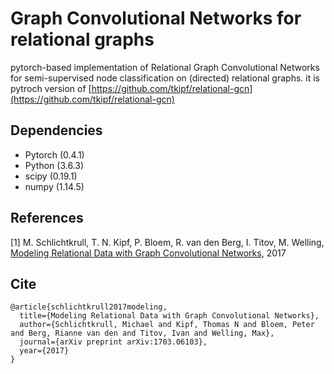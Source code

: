 # Graph Convolutional Networks for relational graphs
pytorch-based implementation of Relational Graph Convolutional Networks for semi-supervised node classification on (directed) relational graphs.
it is pytroch version of [https://github.com/tkipf/relational-gcn](https://github.com/tkipf/relational-gcn)



## Dependencies


  * Pytorch (0.4.1)
  * Python (3.6.3)
  * scipy (0.19.1)
  * numpy (1.14.5)


## References

[1] M. Schlichtkrull, T. N. Kipf, P. Bloem, R. van den Berg, I. Titov, M. Welling, [Modeling Relational Data with Graph Convolutional Networks](https://arxiv.org/abs/1703.06103), 2017


## Cite 

```
@article{schlichtkrull2017modeling,
  title={Modeling Relational Data with Graph Convolutional Networks},
  author={Schlichtkrull, Michael and Kipf, Thomas N and Bloem, Peter and Berg, Rianne van den and Titov, Ivan and Welling, Max},
  journal={arXiv preprint arXiv:1703.06103},
  year={2017}
}
